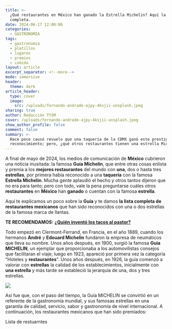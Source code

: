 ```yaml
---
title: >-
  ¿Qué restaurantes en México han ganado la Estrella Michelin? Aquí la lista
  completa.
date: 2024-06-17 12:00:00
categories:
  - GASTRONOMIA
tags:
  - gastronomia
  - platillos
  - lugares
  - premios
  - comida
layout: article
excerpt_separator: <!--more-->
mode: immersive
header:
  theme: dark
article_header:
  type: cover
  image:
    src: /uploads/fernando-andrade-ajpy-4ksjii-unsplash.jpeg
sharing: true
author: Redacción TYSM
cover: /uploads/fernando-andrade-ajpy-4ksjii-unsplash.jpeg
show_author_profile: false
comment: false
summary: >-
  Hace poco causó revuelo que una taquería de la CDMX ganó este prestigiado
  reconocimiento; pero, ¿qué otros restaurantes tienen una estrella Michelin?
---
```

A final de mayo de 2024, los medios de comunicación de **México** cubrieron una noticia inusitada: la famosa **Guía Michelin**, que entre otras cosas enlista y premia a los **mejores restaurantes** del mundo con **una**, dos o hasta tres **estrellas**, por primera había reconocido a una **taquería** con la famosa **Estrella Michelin**. Mucha gente aplaudió el hecho y otros tantos dijeron que no era para tanto; pero con todo, vale la pena preguntarse cuáles otros **restaurantes** en **México** han **ganado** o cuentan con la famosa **estrella**.

Aquí te explicamos un poco sobre la **Guía** y te damos **la lista completa de restaurantes mexicanos** que han sido reconocidos con una o dos estrellas de la famosa marca de llantas.

**TE RECOMENDAMOS:** [**¿Quién inventó los tacos al pastor?**](https://blog.tonoysumariachi.com/gastronomia/2023/09/27/qui%C3%A9n-invent%C3%B3-los-tacos-al-pastor.html)

Todo empezó en Clermont-Ferrand, en Francia, en el año 1889, cuando los hermanos **André** y **Edouard Michelin** fundaron la empresa de neumáticos que lleva su nombre. Unos años después, en 1900, surgió la famosa **Guía MICHELIN**, un ejemplar que proporcionaba a los automovilistas consejos que facilitaran el viaje; luego en 1923, apareció por primera vez la categoría "Hoteles y **restaurantes**". Unos años después, en 1926, la guía comenzó a valorar con **estrellas** la calidad de los establecimientos, inicialmente con **una estrella** y más tarde se estableció la jerarquía de una, dos y tres estrellas.

![](https://upload.wikimedia.org/wikipedia/commons/thumb/b/bf/Guide_michelin_1929_couverture_2.png/464px-Guide_michelin_1929_couverture_2.png)

Así fue que, con el paso del tiempo, la Guía MICHELIN se convirtió en un referente de la gastronomía mundial, y sus famosas estrellas en una garantía de calidad, servicio, sabor y gastronomía de nivel internacional. A continuación, los restaurantes mexicanos que han sido premiados:

Lista de restuarntes

&nbsp;

&nbsp;